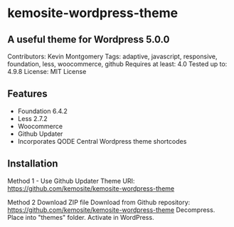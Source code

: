 # kemosite-wordpress-theme
## A useful theme for Wordpress 5.0.0

Contributors: Kevin Montgomery
Tags: adaptive, javascript, responsive, foundation, less, woocommerce, github
Requires at least: 4.0
Tested up to: 4.9.8
License: MIT License

## Features
 - Foundation 6.4.2
 - Less 2.7.2
 - Woocommerce
 - Github Updater
 - Incorporates QODE Central Wordpress theme shortcodes

## Installation
Method 1 - Use Github Updater
Theme URI: https://github.com/kemosite/kemosite-wordpress-theme

Method 2 Download ZIP file
Download from Github repository: https://github.com/kemosite/kemosite-wordpress-theme
Decompress. Place into "themes" folder. Activate in WordPress.
